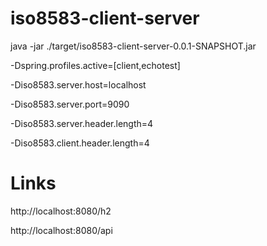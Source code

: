 # iso8583-client-server

java -jar ./target/iso8583-client-server-0.0.1-SNAPSHOT.jar

-Dspring.profiles.active=[client,echotest]

-Diso8583.server.host=localhost

-Diso8583.server.port=9090

-Diso8583.server.header.length=4

-Diso8583.client.header.length=4

# Links
http://localhost:8080/h2

http://localhost:8080/api

